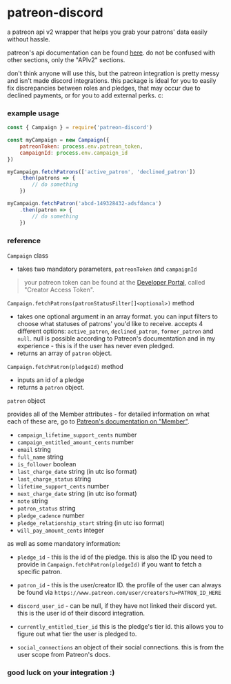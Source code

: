 # patreon-discord
a patreon api v2 wrapper that helps you grab your patrons' data easily without hassle.

patreon's api documentation can be found [here](https://docs.patreon.com/). do not be confused with other sections, only the "APIv2" sections.

don't think anyone will use this, but the patreon integration is pretty messy and isn't made discord integrations. this package is ideal for you to easily fix discrepancies between roles and pledges, that may occur due to declined payments, or for you to add external perks. c:

### example usage
```js
const { Campaign } = require('patreon-discord')

const myCampaign = new Campaign({ 
    patreonToken: process.env.patreon_token,
    campaignId: process.env.campaign_id
})

myCampaign.fetchPatrons(['active_patron', 'declined_patron'])
    .then(patrons => { 
        // do something
    })

myCampaign.fetchPatron('abcd-149328432-adsfdanca')
    .then(patron => { 
        // do something
    })
```

### reference
`Campaign` class
- takes two mandatory parameters, `patreonToken` and `campaignId`

> your patreon token can be found at the [Developer Portal](https://www.patreon.com/portal/registration/register-clients), called "Creator Access Token".


`Campaign.fetchPatrons(patronStatusFilter[]<optional>)` method
- takes one optional argument in an array format. you can input filters to choose what statuses of patrons' you'd like to receive. accepts 4 different options: `active_patron`, `declined_patron`, `former_patron` and `null`. null is possible according to Patreon's documentation and in my experience - this is if the user has never even pledged.
- returns an array of `patron` object.


`Campaign.fetchPatron(pledgeId)` method
- inputs an id of a pledge
- returns a `patron` object.


`patron` object

provides all of the Member attributes - for detailed information on what each of these are, go to [Patreon's documentation on "Member"](https://docs.patreon.com/#member).
- `campaign_lifetime_support_cents` number
- `campaign_entitled_amount_cents` number
- `email` string
- `full_name` string
- `is_follower` boolean
- `last_charge_date` string (in utc iso format)
- `last_charge_status` string
- `lifetime_support_cents` number
- `next_charge_date` string (in utc iso format)
- `note` string
- `patron_status` string
- `pledge_cadence` number
- `pledge_relationship_start` string (in utc iso format)
- `will_pay_amount_cents` integer
  
as well as some mandatory information:
- `pledge_id` - this is the id of the pledge. this is also the ID you need to provide in `Campaign.fetchPatron(pledgeId)` if you want to fetch a specific patron.
- `patron_id` - this is the user/creator ID. the profile of the user can always be found via `https://www.patreon.com/user/creators?u=PATRON_ID_HERE`
- `discord_user_id` - can be null, if they have not linked their discord yet. this is the user id of their discord integration.
- `currently_entitled_tier_id` this is the pledge's tier id. this allows you to figure out what tier the user is pledged to.
  

- `social_connections` an object of their social connections. this is from the user scope from Patreon's docs.

### good luck on your integration :)